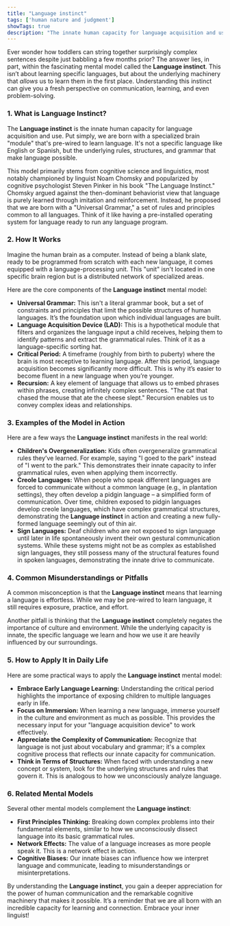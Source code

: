 ```yaml
---
title: "Language instinct"
tags: ['human nature and judgment']
showTags: true
description: "The innate human capacity for language acquisition and use, demonstrating the specialized cognitive architecture that evolved for communication."
---
```



Ever wonder how toddlers can string together surprisingly complex sentences despite just babbling a few months prior? The answer lies, in part, within the fascinating mental model called the **Language instinct**. This isn’t about learning specific languages, but about the underlying machinery that *allows* us to learn them in the first place. Understanding this instinct can give you a fresh perspective on communication, learning, and even problem-solving.

### 1. What is Language Instinct?

The **Language instinct** is the innate human capacity for language acquisition and use. Put simply, we are born with a specialized brain "module" that's pre-wired to learn language. It's not a specific language like English or Spanish, but the underlying rules, structures, and grammar that make language possible.

This model primarily stems from cognitive science and linguistics, most notably championed by linguist Noam Chomsky and popularized by cognitive psychologist Steven Pinker in his book "The Language Instinct." Chomsky argued against the then-dominant behaviorist view that language is purely learned through imitation and reinforcement. Instead, he proposed that we are born with a "Universal Grammar," a set of rules and principles common to all languages. Think of it like having a pre-installed operating system for language ready to run any language program.

### 2. How It Works

Imagine the human brain as a computer. Instead of being a blank slate, ready to be programmed from scratch with each new language, it comes equipped with a language-processing unit. This "unit" isn't located in one specific brain region but is a distributed network of specialized areas.

Here are the core components of the **Language instinct** mental model:

*   **Universal Grammar:** This isn't a literal grammar book, but a set of constraints and principles that limit the possible structures of human languages. It’s the foundation upon which individual languages are built.
*   **Language Acquisition Device (LAD):** This is a hypothetical module that filters and organizes the language input a child receives, helping them to identify patterns and extract the grammatical rules. Think of it as a language-specific sorting hat.
*   **Critical Period:** A timeframe (roughly from birth to puberty) where the brain is most receptive to learning language. After this period, language acquisition becomes significantly more difficult. This is why it’s easier to become fluent in a new language when you’re younger.
*   **Recursion:** A key element of language that allows us to embed phrases within phrases, creating infinitely complex sentences. "The cat that chased the mouse that ate the cheese slept." Recursion enables us to convey complex ideas and relationships.

### 3. Examples of the Model in Action

Here are a few ways the **Language instinct** manifests in the real world:

*   **Children's Overgeneralization:** Kids often overgeneralize grammatical rules they’ve learned. For example, saying "I goed to the park" instead of "I went to the park." This demonstrates their innate capacity to infer grammatical rules, even when applying them incorrectly.
*   **Creole Languages:** When people who speak different languages are forced to communicate without a common language (e.g., in plantation settings), they often develop a pidgin language – a simplified form of communication. Over time, children exposed to pidgin languages develop creole languages, which have complex grammatical structures, demonstrating the **Language instinct** in action and creating a new fully-formed language seemingly out of thin air.
*   **Sign Languages:** Deaf children who are not exposed to sign language until later in life spontaneously invent their own gestural communication systems. While these systems might not be as complex as established sign languages, they still possess many of the structural features found in spoken languages, demonstrating the innate drive to communicate.

### 4. Common Misunderstandings or Pitfalls

A common misconception is that the **Language instinct** means that learning a language is effortless. While we may be pre-wired to learn language, it still requires exposure, practice, and effort.

Another pitfall is thinking that the **Language instinct** completely negates the importance of culture and environment. While the underlying capacity is innate, the specific language we learn and how we use it are heavily influenced by our surroundings.

### 5. How to Apply It in Daily Life

Here are some practical ways to apply the **Language instinct** mental model:

*   **Embrace Early Language Learning:** Understanding the critical period highlights the importance of exposing children to multiple languages early in life.
*   **Focus on Immersion:** When learning a new language, immerse yourself in the culture and environment as much as possible. This provides the necessary input for your "language acquisition device" to work effectively.
*   **Appreciate the Complexity of Communication:** Recognize that language is not just about vocabulary and grammar; it's a complex cognitive process that reflects our innate capacity for communication.
*   **Think in Terms of Structures:** When faced with understanding a new concept or system, look for the underlying structures and rules that govern it. This is analogous to how we unconsciously analyze language.

### 6. Related Mental Models

Several other mental models complement the **Language instinct**:

*   **First Principles Thinking:** Breaking down complex problems into their fundamental elements, similar to how we unconsciously dissect language into its basic grammatical rules.
*   **Network Effects:** The value of a language increases as more people speak it. This is a network effect in action.
*   **Cognitive Biases:** Our innate biases can influence how we interpret language and communicate, leading to misunderstandings or misinterpretations.

By understanding the **Language instinct**, you gain a deeper appreciation for the power of human communication and the remarkable cognitive machinery that makes it possible. It’s a reminder that we are all born with an incredible capacity for learning and connection. Embrace your inner linguist!


